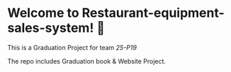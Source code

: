 # Welcome to Restaurant-equipment-sales-system! 👋
This is a Graduation Project for team *25-P19*

The repo includes Graduation book & Website Project.
